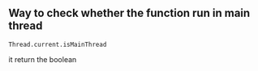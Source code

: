 ## Way to check whether the function run in main thread 

```
Thread.current.isMainThread 
```

it return the boolean
